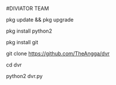#DIVIATOR TEAM

pkg update && pkg upgrade

pkg install python2

pkg install git

git clone https://github.com/TheAngga/dvr

cd dvr

python2 dvr.py
